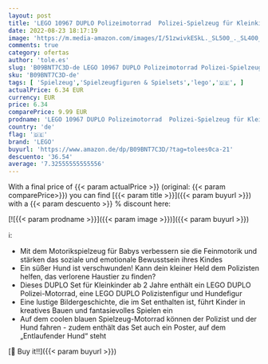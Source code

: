 ```yaml
---
layout: post
title: 'LEGO 10967 DUPLO Polizeimotorrad  Polizei-Spielzeug für Kleinkinder ab 2 Jahre  ideales Motorikspielzeug für Babys  Spielzeug-Motorrad'
date: 2022-08-23 18:17:19
image: 'https://m.media-amazon.com/images/I/51zwivkESkL._SL500_._SL400_.jpg'
comments: true
category: ofertas
author: 'tole.es'
slug: 'B09BNT7C3D-de LEGO 10967 DUPLO Polizeimotorrad Polizei-Spielzeug für...'
sku: 'B09BNT7C3D-de'
tags: [ 'Spielzeug','Spielzeugfiguren & Spielsets','lego','🇩🇪', ]
actualPrice: 6.34 EUR
currency: EUR
price: 6.34
comparePrice: 9.99 EUR
prodname: 'LEGO 10967 DUPLO Polizeimotorrad  Polizei-Spielzeug für Kleinkinder ab 2 Jahre  ideales Motorikspielzeug für Babys  Spielzeug-Motorrad'
country: 'de'
flag: '🇩🇪'
brand: 'LEGO'
buyurl: 'https://www.amazon.de/dp/B09BNT7C3D/?tag=tolees0ca-21'
descuento: '36.54'
average: '7.32555555555556'
---
```


With a final price of {{< param actualPrice >}} (original: {{< param comparePrice>}}) you can find [{{< param title >}}]({{< param buyurl >}}) with a  {{< param descuento >}} % discount here:

[![{{< param prodname >}}]({{< param image >}})]({{< param buyurl >}})

ℹ️:

- Mit dem Motorikspielzeug für Babys verbessern sie die Feinmotorik und stärken das soziale und emotionale Bewusstsein ihres Kindes
- Ein süßer Hund ist verschwunden! Kann dein kleiner Held dem Polizisten helfen, das verlorene Haustier zu finden?
- Dieses DUPLO Set für Kleinkinder ab 2 Jahre enthält ein LEGO DUPLO Polizei-Motorrad, eine LEGO DUPLO Polizistenfigur und Hundefigur
- Eine lustige Bildergeschichte, die im Set enthalten ist, führt Kinder in kreatives Bauen und fantasievolles Spielen ein
- Auf dem coolen blauen Spielzeug-Motorrad können der Polizist und der Hund fahren - zudem enthält das Set auch ein Poster, auf dem „Entlaufender Hund“ steht

[🛒 Buy it!!]({{< param buyurl >}})
